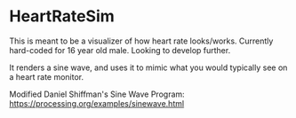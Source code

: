 # HeartRateSim

This is meant to be a visualizer of how heart rate looks/works. Currently hard-coded for 16 year old male. Looking to develop further.

It renders a sine wave, and uses it to mimic what you would typically see on a heart rate monitor.

Modified Daniel Shiffman's Sine Wave Program: https://processing.org/examples/sinewave.html
